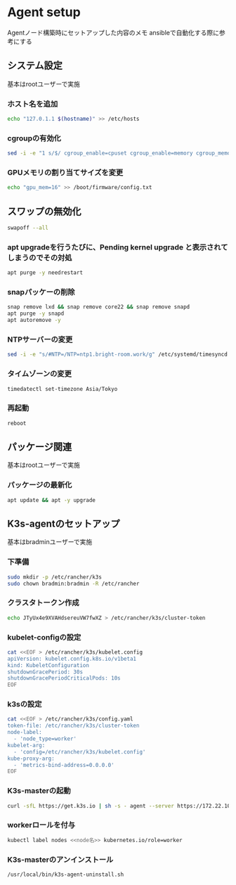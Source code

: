 # Agent setup

Agentノード構築時にセットアップした内容のメモ
ansibleで自動化する際に参考にする

## システム設定

基本はrootユーザーで実施

### ホスト名を追加

```sh
echo "127.0.1.1 $(hostname)" >> /etc/hosts
```

### cgroupの有効化

```sh
sed -i -e "1 s/$/ cgroup_enable=cpuset cgroup_enable=memory cgroup_memory=1/g" /boot/firmware/cmdline.txt
```

### GPUメモリの割り当てサイズを変更

```sh
echo "gpu_mem=16" >> /boot/firmware/config.txt
```

## スワップの無効化

```sh
swapoff --all
```

### apt upgradeを行うたびに、Pending kernel upgrade と表示されてしまうのでその対処

```sh
apt purge -y needrestart
```

### snapパッケーの削除

```sh
snap remove lxd && snap remove core22 && snap remove snapd
apt purge -y snapd
apt autoremove -y
```

### NTPサーバーの変更

```sh
sed -i -e "s/#NTP=/NTP=ntp1.bright-room.work/g" /etc/systemd/timesyncd.conf
```

### タイムゾーンの変更

```sh
timedatectl set-timezone Asia/Tokyo
```

### 再起動

```sh
reboot
```

## パッケージ関連

基本はrootユーザーで実施

### パッケージの最新化

```sh
apt update && apt -y upgrade
```

## K3s-agentのセットアップ

基本はbradminユーザーで実施

### 下準備

```sh
sudo mkdir -p /etc/rancher/k3s
sudo chown bradmin:bradmin -R /etc/rancher
```

### クラスタトークン作成

```sh
echo JTyUx4e9XVAHdsereuVW7fwXZ > /etc/rancher/k3s/cluster-token
```

### kubelet-configの設定

```sh
cat <<EOF > /etc/rancher/k3s/kubelet.config
apiVersion: kubelet.config.k8s.io/v1beta1
kind: KubeletConfiguration
shutdownGracePeriod: 30s
shutdownGracePeriodCriticalPods: 10s
EOF
```

### k3sの設定

```sh
cat <<EOF > /etc/rancher/k3s/config.yaml
token-file: /etc/rancher/k3s/cluster-token
node-label:
  - 'node_type=worker'
kubelet-arg:
  - 'config=/etc/rancher/k3s/kubelet.config'
kube-proxy-arg:
  - 'metrics-bind-address=0.0.0.0'
EOF
```

### K3s-masterの起動

```sh
curl -sfL https://get.k3s.io | sh -s - agent --server https://172.22.10.1:6443
```

### workerロールを付与

```sh
kubectl label nodes <<node名>> kubernetes.io/role=worker
```

### K3s-masterのアンインストール

```sh
/usr/local/bin/k3s-agent-uninstall.sh
```
